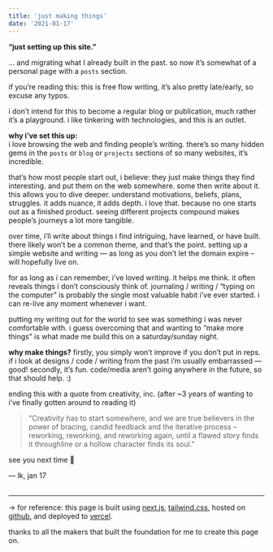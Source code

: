 ```yaml
---
title: 'just making things'
date: '2021-01-17'
---
```


**“just setting up this site.”** 

… and migrating what I already built in the past. so now it’s somewhat of a personal page with a `posts` section.

if you’re reading this: this is free flow writing, it’s also pretty late/early, so excuse any typos.

i don’t intend for this to become a regular blog or publication, much rather it’s a playground. i like tinkering with technologies, and this is an outlet.

**why i’ve set this up:**<br> 
i love browsing the web and finding people’s writing. there’s so many hidden gems in the `posts` or `blog` or `projects` sections of so many websites, it’s incredible. 

that’s how most people start out, i believe: they just make things they find interesting. and put them on the web somewhere. some then write about it. this allows you to dive deeper. understand motivations, beliefs, plans, struggles. it adds nuance, it adds depth. i love that. because no one starts out as a finished product. seeing different projects compound makes people’s journeys a lot more tangible.

over time, i’ll write about things i find intriguing, have learned, or have built. there likely won’t be a common theme, and that’s the point. setting up a simple website and writing — as long as you don’t let the domain expire – will hopefully live on.

for as long as i can remember, i’ve loved writing. it helps me think. it often reveals things i don’t consciously think of. journaling / writing / “typing on the computer” is probably the single most valuable habit i’ve ever started. i can re-live any moment whenever i want.

putting my writing out for the world to see was something i was never comfortable with. i guess overcoming that and wanting to “make more things” is what made me build this on a saturday/sunday night.

**why make things?** firstly, you simply won’t improve if you don’t put in reps. if i look at designs / code / writing from the past i’m usually embarrassed — good! secondly, it’s fun. code/media aren’t going anywhere in the future, so that should help. :) 

ending this with a quote from creativity, inc. (after ~3 years of wanting to i’ve finally gotten around to reading it)

> "Creativity has to start somewhere, and we are true believers in the power of bracing, candid feedback and the iterative process – reworking, reworking, and reworking again, until a flawed story finds it throughline or a hollow character finds its soul.”

see you next time 👋

— lk, jan 17 <br><br>

-----
→ for reference: this page is built using [next.js](https://nextjs.org/), [tailwind.css](https://tailwindcss.com/), hosted on [github](https://github.com), and deployed to [vercel](https://https://vercel.com/). 

thanks to all the makers that built the foundation for me to create this page on. 